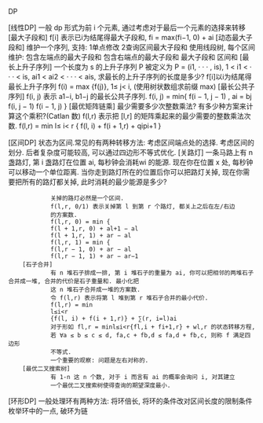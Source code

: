 DP

[线性DP]
        一般 dp 形式为前 i 个元素, 通过考虑对于最后一个元素的选择来转移
        [最大子段和] f[i] 表示已i为结尾得最大子段和, fi = max(fi−1, 0) + ai
        [动态最大子段和] 维护一个序列, 支持: 1单点修改 2查询区间最大子段和
                        使用线段树, 每个区间维护:
                            包含左端点的最大子段和
                            包含右端点的最大子段和
                            最大子段和
                            区间和
        [最长上升子序列] 一个长度为 s 的上升子序列 P 被定义为 
                        P = (i1, · · · , is), 1 < i1 < · · · < is, ai1 < ai2 < · · · < ais,
                        求最长的上升子序列的长度是多少?
                        f[i]以i为结尾得最长上升子序列 f(i) = max {f(j)}, 1≤ j< i, (使用树状数组求前缀 max)
        [最长公共子序列] f(i, j) 表示 a1−i, b1−j 的最长公共子序列. 
                        f(i, j) = min{
                                        f(i − 1, j − 1) , ai = bj
                                        f(i, j − 1)
                                        f(i − 1, j)
                                    }
        [最优矩阵链乘] 最少需要多少次整数乘法? 有多少种方案来计算这个乘积?(Catlan 数)
                      f(l,r) 表示把 [l,r] 的矩阵乘起来的最少需要的整数乘法次数.
                      f(l,r) = min l≤ i< r 
                                    { f(l, i) + f(i + 1,r) + qipi+1 }

[区间DP] 状态为区间.常见的有两种转移方法:
        考虑区间端点处的选择.
        考虑区间的划分.
        后者复杂度可能较高, 可以通过四边形不等式优化.
        [关路灯] 
                一条马路上有 n 盏路灯, 第 i 盏路灯在位置 ai, 每秒钟会消耗wi 的能源. 现在你在位置 x 处, 每秒钟可以移动一个单位距离. 当你走到路灯所在的位置后你可以把路灯关掉, 现在你需要把所有的路灯都关掉, 此时消耗的最少能源是多少?

                关掉的路灯必然是一个区间.
                f(l,r, 0/1) 表示关掉第 l 到第 r 个路灯, 都关上之后在左/右边
                的方案数.
                f(l,r, 0) = min {
                f(l + 1,r, 0) + al+1 − al
                f(l + 1,r, 1) + ar − al
                f(l,r, 1) = min {
                f(l,r − 1, 0) + ar − al
                f(l,r − 1, 1) + ar − ar−1
        [石子合并]
                有 n 堆石子排成一排, 第 i 堆石子的重量为 ai, 你可以把相邻的两堆石子合并成一堆, 合并的代价是石子重量和. 最小化把
                这 n 堆石子合并成一堆的方案数.
                令 f(l,r) 表示将第 l 堆到第 r 堆石子合并的最小代价.
                f(l,r) = min
                l≤i<r
                {f(l, i) + f(i + 1,r)} + ∑(r, i=l)ai
                对于形如 fl,r = minl≤i<r{fl,i + fi+1,r} + wl,r 的状态转移方程,
                若 ∀a ≤ b ≤ c ≤ d, fa,c + fb,d ≤ fa,d + fb,c, 则称 f 满足四边形
                不等式.
                一个重要的观察: 问题是左右对称的.
        [最优二叉搜索树]
                有 1-n 这 n 个数, 对于 i 而言有 ai 的概率会询问 i, 对其建立
                一个最优二叉搜索树使得查询的期望深度最小.

[环形DP] 一般处理环有两种方法:
        将环倍长, 将环的条件改对区间长度的限制条件
        枚举环中的一点, 破环为链


